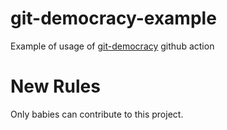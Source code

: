 # git-democracy-example
Example of usage of [git-democracy](https://github.com/myyk/git-democracy) github action

# New Rules
Only babies can contribute to this project.
